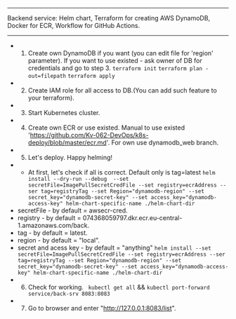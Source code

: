 ____
Backend service: 
Helm chart, Terraform for creating AWS DynamoDB, Docker for ECR, Workflow for GitHub Actions.
____
* 1. Create own DynamoDB if you want (you can edit file for 'region' parameter). If you want to use existed - ask owner of DB for credentials and go to step 3.
``` terraform init ```
``` terraform plan -out=filepath ```
``` terraform apply ```
* 2. Create IAM role for all access to DB.(You can add such feature to your terraform). 
* 3. Start Kubernetes cluster.
* 4. Create own ECR or use existed. Manual to use existed 'https://github.com/Kv-062-DevOps/k8s-deploy/blob/master/ecr.md'. For own use dynamodb_web branch.
* 5. Let's deploy. Happy helming!
* * At first, let's check if all is correct. Default only is tag=latest
 ``` helm install --dry-run --debug  --set secretFile=ImagePullSecretCredFile --set registry=ecrAddress --ser tag=registryTag --set Region="dynamodb-region" --set secret_key="dynamodb-secret-key" --set access_key="dynamodb-access-key" helm-chart-specific-name ./helm-chart-dir ```
* secretFile - by default = awsecr-cred.
* registry - by default = 074368059797.dkr.ecr.eu-central-1.amazonaws.com/back.
* tag - by default = latest.
* region - by default = "local".
* secret and acess key - by default = "anything"
``` helm install --set secretFile=ImagePullSecretCredFile --set registry=ecrAddress --ser tag=registryTag --set Region="dynamodb-region" --set secret_key="dynamodb-secret-key" --set access_key="dynamodb-access-key" helm-chart-specific-name ./helm-chart-dir ```
* 6. Check for working.
``` kubectl get all``` &&
``` kubectl port-forward service/back-srv 8083:8083 ```
* 7. Go to browser and enter "http://127.0.0.1:8083/list".
